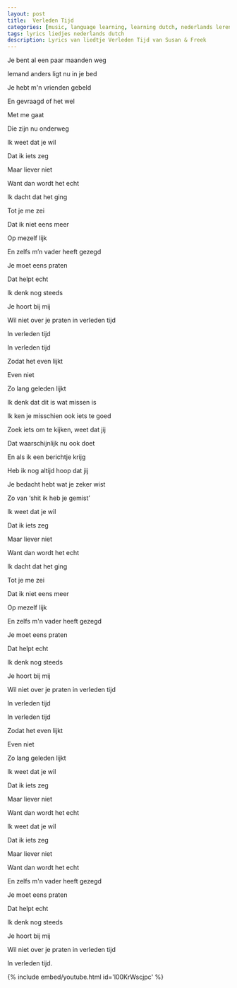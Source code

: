 ```yaml
---
layout: post
title:  Verleden Tijd
categories: [music, language learning, learning dutch, nederlands leren]
tags: lyrics liedjes nederlands dutch
description: Lyrics van liedtje Verleden Tijd van Susan & Freek
---
```


Je bent al een paar maanden weg

Iemand anders ligt nu in je bed

Je hebt m'n vrienden gebeld

En gevraagd of het wel

Met me gaat

Die zijn nu onderweg
 
Ik weet dat je wil

Dat ik iets zeg

Maar liever niet

Want dan wordt het echt
 
Ik dacht dat het ging

Tot je me zei

Dat ik niet eens meer

Op mezelf lijk
 
En zelfs m’n vader heeft gezegd

Je moet eens praten 

Dat helpt echt

Ik denk nog steeds

Je hoort bij mij
 
Wil niet over je praten in verleden tijd

In verleden tijd

In verleden tijd
 
Zodat het even lijkt

Even niet

Zo lang geleden lijkt
 
Ik denk dat dit is wat missen is

Ik ken je misschien ook iets te goed 

Zoek iets om te kijken, weet dat jij

Dat waarschijnlijk nu ook doet
 
En als ik een berichtje krijg

Heb ik nog altijd hoop dat jij 

Je bedacht hebt wat je zeker wist

Zo van ‘shit ik heb je gemist’
 
Ik weet dat je wil

Dat ik iets zeg

Maar liever niet

Want dan wordt het echt
 
Ik dacht dat het ging

Tot je me zei

Dat ik niet eens meer

Op mezelf lijk
 
En zelfs m'n vader heeft gezegd

Je moet eens praten 

Dat helpt echt

Ik denk nog steeds

Je hoort bij mij
 
Wil niet over je praten in verleden tijd

In verleden tijd

In verleden tijd
 
Zodat het even lijkt

Even niet

Zo lang geleden lijkt
 
Ik weet dat je wil

Dat ik iets zeg

Maar liever niet

Want dan wordt het echt
 
Ik weet dat je wil

Dat ik iets zeg

Maar liever niet

Want dan wordt het echt
 
En zelfs m'n vader heeft gezegd

Je moet eens praten 

Dat helpt echt

Ik denk nog steeds

Je hoort bij mij
 
Wil niet over je praten in verleden tijd

In verleden tijd.


{% include embed/youtube.html id='l00KrWscjpc' %}
